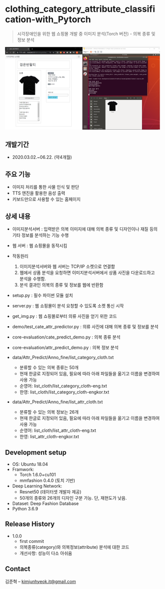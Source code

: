 # clothing_category_attribute_classification-with_Pytorch
> 시각장애인을 위한 웹 쇼핑몰 개발 중 이미지 분석(Torch 버전) - 의복 종류 및 정보 분석

![](readme-img/header.png)


## 개발기간
* 2020.03.02.~06.22. (약4개월)


## 주요 기능
* 이미지 처리를 통한 사물 인식 및 판단
* TTS 엔진을 활용한 음성 출력
* 키보드만으로 사용할 수 있는 홈페이지


## 상세 내용
* 이미지분석서버 : 입력받은 의복 이미지에 대해 의복 종류 및 디자인이나 재질 등의 기타 정보를 분석하는 기능 수행
* 웹 서버 : 웹 쇼핑몰을 동작시킴
* 작동원리
    1. 이미지분석서버와 웹 서버는 TCP/IP 소켓으로 연결함
    2. 웹에서 상품 분석을 요청하면 이미지분석서버에서 상품 사진을 다운로드하고 분석을 수행함. 
    3. 분석 결과인 의복의 종류 및 정보를 웹에 반환함

* setup.py : 필수 파이썬 모듈 설치
* server.py : 웹 쇼핑몰이 분석 요청할 수 있도록 소켓 통신 시작
* get_img.py : 웹 쇼핑몰로부터 의류 사진을 얻기 위한 코드

* demo/test_cate_attr_predictor.py : 의류 사진에 대해 의복 종류 및 정보를 분석
* core-evaluation/cate_predict_demo.py : 의복 종류 분석
* core-evaluation/attr_predict_demo.py : 의복 정보 분석  

* data/Attr_Predict/Anno_fine/list_category_cloth.txt
   * 분류할 수 있는 의복 종류는 50개   
   * 현재 한글로 지정되어 있음, 필요에 따라 아래 파일들을 옮기고 이름을 변경하여 사용 가능  
   * 순영어: list_cloth/list_category_cloth-eng.txt   
   * 한영: list_cloth/list_category_cloth-engkor.txt

* data/Attr_Predict/Anno_fine/list_attr_cloth.txt
   * 분류할 수 있는 의복 정보는 26개   
   * 현재 한글로 지정되어 있음, 필요에 따라 아래 파일들을 옮기고 이름을 변경하여 사용 가능   
   * 순영어: list_cloth/list_attr_cloth-eng.txt   
   * 한영: list_attr_cloth-engkor.txt


## Development setup
* OS: Ubuntu 18.04
* Framwork: 
    * Torch 1.6.0+cu101
    * mmfashion 0.4.0 (토치 기반)
* Deep Learning Network:
    * Resnet50 (데이터셋 개발자 제공)
    * 50개의 종류와 26개의 디자인 구분 가능. 단, 재현도가 낮음. 
* Dataset: Deep Fashion Database
* Python 3.6.9


## Release History

* 1.0.0
    * first commit
    * 의복종류(category)와 의복정보(attribute) 분석에 대한 코드
    * 개선사항: 성능이 다소 아쉬움


## Contact

김준혁 – kimjunhyeok.it@gmail.com

